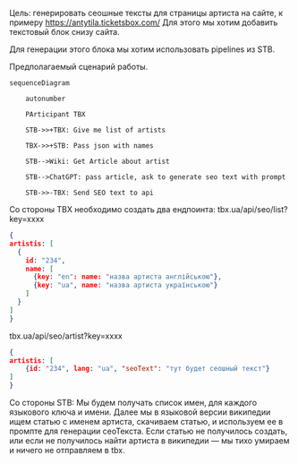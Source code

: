Цель: генерировать сеошные тексты для страницы артиста на сайте, к примеру https://antytila.ticketsbox.com/
Для этого мы хотим добавить текстовый блок снизу сайта.

Для генерации этого блока мы хотим использовать pipelines из STB.

Предполагаемый сценарий работы.
```mermaid
sequenceDiagram

    autonumber

    PArticipant TBX

    STB->>+TBX: Give me list of artists

    TBX->>+STB: Pass json with names

    STB-->Wiki: Get Article about artist

    STB-->ChatGPT: pass article, ask to generate seo text with prompt

    STB->>-TBX: Send SEO text to api
```

Со стороны TBX необходимо создать два ендпоинта:
tbx.ua/api/seo/list?key=xxxx
```json
{
artistis: [
  {
    id: "234", 
    name: [
      {key: "en": name: "назва артиста англійською"},
      {key: "ua", name: "назва артиста українською"}
    ]
  }
]
}
```

tbx.ua/api/seo/artist?key=xxxx
```json
{
artistis: [
	{id: "234", lang: "ua", "seoText": "тут будет сеошный текст"}
]
}
```

Со стороны STB:
Мы будем получать список имен, для каждого языкового ключа и имени. Далее мы в языковой версии википедии ищем статью с именем артиста, скачиваем статью, и используем ее в промпте для генерации сеоТекста. Если статью не получилось создать, или если не получилось найти артиста в википедии — мы тихо умираем и ничего не отправляем в tbx.